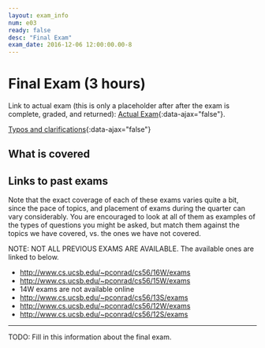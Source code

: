 ```yaml
---
layout: exam_info
num: e03
ready: false
desc: "Final Exam"
exam_date: 2016-12-06 12:00:00.00-8
---
```



# Final Exam (3 hours)

Link to actual exam (this is only a placeholder after after the exam is complete, graded,
and returned): [Actual Exam](cs56_f16_e03/){:data-ajax="false"}.

[Typos and clarifications](typos){:data-ajax="false"}


## What is covered

## Links to past exams

Note that the exact coverage of each of these exams varies quite a bit, since the pace of topics, and placement of exams during the quarter can vary considerably.  You are encouraged to look at all of them as examples of the types of questions you might be asked, but
match them against the topics we have covered, vs. the ones we have not covered.

NOTE: NOT ALL PREVIOUS EXAMS ARE AVAILABLE.    The available ones are linked to below.

* <http://www.cs.ucsb.edu/~pconrad/cs56/16W/exams> 
* <http://www.cs.ucsb.edu/~pconrad/cs56/15W/exams>
* 14W exams are not available online
* <http://www.cs.ucsb.edu/~pconrad/cs56/13S/exams>
* <http://www.cs.ucsb.edu/~pconrad/cs56/12W/exams>
* <http://www.cs.ucsb.edu/~pconrad/cs56/12S/exams>


---

<div style="display:none;">  http://ucsb-cs56-m16.github.io/exam/e01 </div>

TODO: Fill in this information about the final exam.
